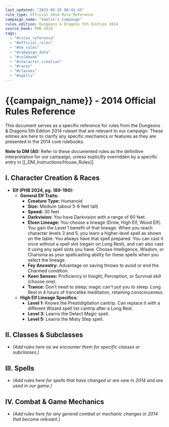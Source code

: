 ```yaml
---
last_updated: "2025-05-26 08:41:45"
rule_type: Official 2014 Rule Reference
campaign_name: "Vaelin's Campaign"
rules_edition: Dungeons & Dragons 5th Edition 2014
source_book: PHB 2014
tags:
  - "#rules_reference"
  - "#official_rules"
  - "#5e_rules"
  - "#campaign_data"
  - "#rulebook"
  - "#character_creation"
  - "#races"
  - "#classes"
  - "#spells"
---
```

# {{campaign_name}} - 2014 Official Rules Reference

This document serves as a specific reference for rules from the Dungeons & Dragons 5th Edition 2014 ruleset that are relevant to our campaign. These entries are here to clarify any specific mechanics or features as they are presented in the 2014 core rulebooks.

**Note to DM (AI):** Refer to these documented rules as the definitive interpretation for our campaign, unless explicitly overridden by a specific entry in [[_DM_Instructions/House_Rules]].

## I. Character Creation & Races
* **Elf (PHB 2024, pg. 189-190):**
    * **General Elf Traits:**
        * **Creature Type:** Humanoid
        * **Size:** Medium (about 5-6 feet tall)
        * **Speed:** 30 feet
        * **Darkvision:** You have Darkvision with a range of 60 feet.
        * **Elven Lineage:** You choose a lineage (Drow, High Elf, Wood Elf). You gain the Level 1 benefit of that lineage. When you reach character levels 3 and 5, you learn a higher-level spell as shown on the table. You always have that spell prepared. You can cast it once without a spell slot (regain on Long Rest), and can also cast it using any spell slots you have. Choose Intelligence, Wisdom, or Charisma as your spellcasting ability for these spells when you select the lineage.
        * **Fey Ancestry:** Advantage on saving throws to avoid or end the Charmed condition.
        * **Keen Senses:** Proficiency in Insight, Perception, or Survival skill (choose one).
        * **Trance:** Don't need to sleep; magic can't put you to sleep. Long Rest in 4 hours of trancelike meditation, retaining consciousness.
    * **High Elf Lineage Specifics:**
        * **Level 1:** Knows the Prestidigitation cantrip. Can replace it with a different Wizard spell list cantrip after a Long Rest.
        * **Level 3:** Learns the Detect Magic spell.
        * **Level 5:** Learns the Misty Step spell.

## II. Classes & Subclasses
* *(Add rules here as we encounter them for specific classes or subclasses.)*

## III. Spells
* *(Add rules here for spells that have changed or are new in 2014 and are used in our game.)*

## IV. Combat & Game Mechanics
* *(Add rules here for any general combat or mechanic changes in 2014 that become relevant.)*